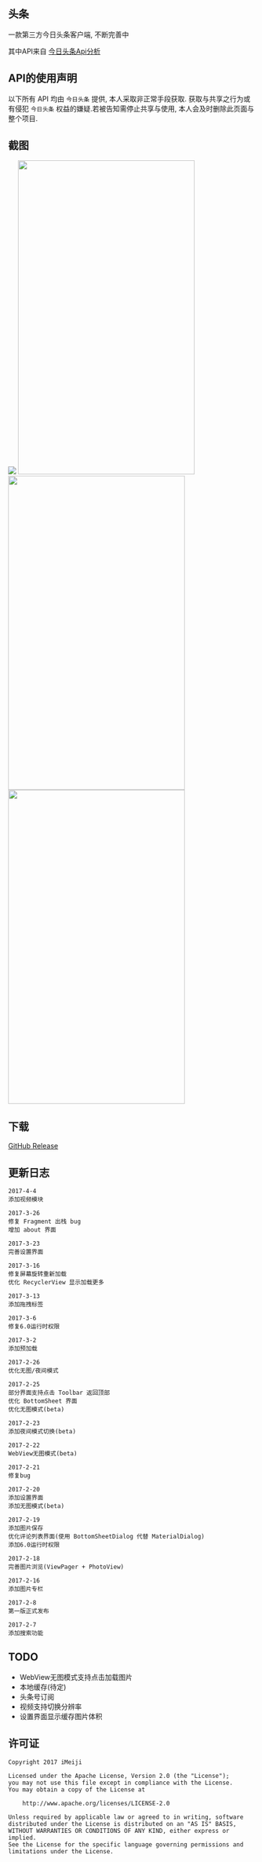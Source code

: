 ## 头条
一款第三方今日头条客户端, 不断完善中

其中API来自 [今日头条Api分析](https://github.com/iMeiji/Toutiao/wiki/%E4%BB%8A%E6%97%A5%E5%A4%B4%E6%9D%A1Api%E5%88%86%E6%9E%90)


## API的使用声明
以下所有 API 均由 `今日头条` 提供, 本人采取非正常手段获取. 获取与共享之行为或有侵犯 `今日头条` 权益的嫌疑.若被告知需停止共享与使用, 本人会及时删除此页面与整个项目.

## 截图
<img src="/art/2.jpg"/>
<img src="/art/news.gif" width="360" height="640"/>
<img src="/art/other.gif" width="360" height="640"/>
<img src="/art/photo.gif" width="360" height="640"/>

## 下载
[GitHub Release](https://github.com/iMeiji/Toutiao/releases)

## 更新日志
```
2017-4-4
添加视频模块

2017-3-26
修复 Fragment 出栈 bug
增加 about 界面

2017-3-23
完善设置界面

2017-3-16
修复屏幕旋转重新加载
优化 RecyclerView 显示加载更多

2017-3-13
添加拖拽标签

2017-3-6
修复6.0运行时权限

2017-3-2
添加预加载

2017-2-26
优化无图/夜间模式

2017-2-25
部分界面支持点击 Toolbar 返回顶部
优化 BottomSheet 界面
优化无图模式(beta)

2017-2-23
添加夜间模式切换(beta)

2017-2-22
WebView无图模式(beta)

2017-2-21
修复bug

2017-2-20
添加设置界面
添加无图模式(beta)

2017-2-19
添加图片保存
优化评论列表界面(使用 BottomSheetDialog 代替 MaterialDialog)
添加6.0运行时权限

2017-2-18
完善图片浏览(ViewPager + PhotoView)

2017-2-16
添加图片专栏

2017-2-8
第一版正式发布

2017-2-7
添加搜索功能
```

## TODO
- WebView无图模式支持点击加载图片
- 本地缓存(待定)
- 头条号订阅
- 视频支持切换分辨率
- 设置界面显示缓存图片体积

## 许可证
```
Copyright 2017 iMeiji

Licensed under the Apache License, Version 2.0 (the "License");
you may not use this file except in compliance with the License.
You may obtain a copy of the License at

    http://www.apache.org/licenses/LICENSE-2.0

Unless required by applicable law or agreed to in writing, software
distributed under the License is distributed on an "AS IS" BASIS,
WITHOUT WARRANTIES OR CONDITIONS OF ANY KIND, either express or implied.
See the License for the specific language governing permissions and
limitations under the License.
```